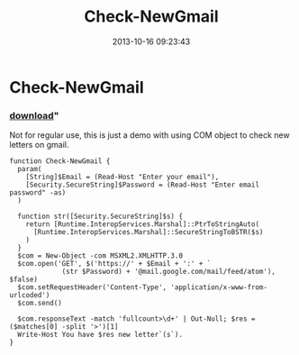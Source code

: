 ﻿---
pid:            4523
parent:         0
children:       
poster:         greg zakharov
title:          Check-NewGmail
date:           2013-10-16 09:23:43
format:         posh
---

# Check-NewGmail

### [download](4523.ps1)"

Not for regular use, this is just a demo with using COM object to check new letters on gmail.

```posh
function Check-NewGmail {
  param(
    [String]$Email = (Read-Host "Enter your email"),    
    [Security.SecureString]$Password = (Read-Host "Enter email password" -as)
  )
  
  function str([Security.SecureString]$s) {
    return [Runtime.InteropServices.Marshal]::PtrToStringAuto(
      [Runtime.InteropServices.Marshal]::SecureStringToBSTR($s)
    )
  }
  $com = New-Object -com MSXML2.XMLHTTP.3.0
  $com.open('GET', $('https://' + $Email + ':' + `
             (str $Password) + '@mail.google.com/mail/feed/atom'), $false)
  $com.setRequestHeader('Content-Type', 'application/x-www-from-urlcoded')
  $com.send()
  
  $com.responseText -match 'fullcount>\d+' | Out-Null; $res = ($matches[0] -split '>')[1]
  Write-Host You have $res new letter`(s`).
}
```
